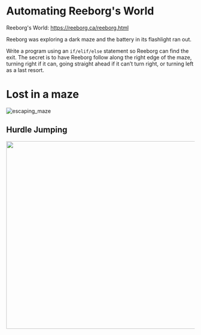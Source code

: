 # Automating Reeborg's World 

Reeborg's World: https://reeborg.ca/reeborg.html

Reeborg was exploring a dark maze and the battery in its flashlight ran out.

Write a program using an `if/elif/else` statement so Reeborg can find the exit. The secret is to have Reeborg follow along the right edge of the maze, turning right if it can, going straight ahead if it can’t turn right, or turning left as a last resort.

# Lost in a maze
![escaping_maze](https://github.com/user-attachments/assets/35cd2665-a5b0-4fef-a79a-362645b37192)



## Hurdle Jumping

<img src="https://github.com/user-attachments/assets/58a1ebdb-1350-4325-9331-472d362332a1" width="750" height="500"/>







